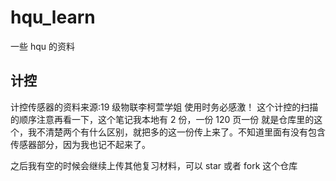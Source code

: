 # hqu_learn
一些 hqu 的资料
## 计控
计控传感器的资料来源:19 级物联李柯萱学姐 使用时务必感激！
这个计控的扫描的顺序注意再看一下，这个笔记我本地有 2 份，一份 120 页一份 就是仓库里的这个，我不清楚两个有什么区别，就把多的这一份传上来了。不知道里面有没有包含传感器部分，因为我也记不起来了。

之后我有空的时候会继续上传其他复习材料，可以 star 或者 fork 这个仓库
